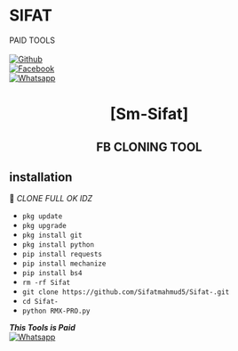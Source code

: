 # SIFAT
PAID TOOLS
<b></b> </br> <br>[![Github](https://img.shields.io/badge/Github-Sifatmahmud5-dimgray?style=flat-square&logo=github)](https://github.com/Sifatmahmud5)<br> [![Facebook](https://img.shields.io/badge/Facebook-Sifat-blue?style=flat-square&logo=facebook)](https://www.facebook.com/Your.old.father.luQm4N0)<br> [![Whatsapp](https://img.shields.io/badge/Whatsapp-Sifat-deepgreen?style=flat-square&logo=whatsapp)](https://wa.me/+8801871531476)



<h1 align="center"> [Sm-Sifat]</h1>

<h2 align="center">  FB CLONING TOOL </h2>


## <b>installation</b>

🔰 _CLONE FULL OK IDZ_


- `pkg update`
- `pkg upgrade`
- `pkg install git`
- `pkg install python`
- `pip install requests`
- `pip install mechanize`
- `pip install bs4`
- `rm -rf Sifat`
- `git clone https://github.com/Sifatmahmud5/Sifat-.git`
- `cd Sifat-`
- `python RMX-PRO.py`



 ___This Tools is Paid___</br>
 [![Whatsapp](https://img.shields.io/badge/Whatsapp-Sifat-deepgreen?style=flat-square&logo=whatsapp)](https://wa.me/+8801871531476)
